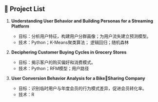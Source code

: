 ## 📕 Project List

1. **Understanding User Behavior and Building Personas for a Streaming Platform**
   - 目标：分析用户特征，构建用户分群画像；为用户流失建立预测模型。
   - 技术：Python；K-Means聚类算法； 逻辑回归；随机森林
     
2. **Deciphering Customer Buying Cycles in Grocery Stores**
   - 目标：揭示客户的购买偏好和消费模式。
   - 技术：Python；RFM模型；用户路径
  
3. **User Conversion Behavior Analysis for a BikeSharing Company**
   - 目标：识别临时用户与年度会员的行为模式差异，促进会员转化率。
   - 技术：R
